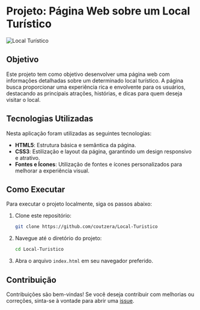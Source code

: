 # Projeto: Página Web sobre um Local Turístico

![Local Turístico](https://img001.prntscr.com/file/img001/EZ4jtg8WSxOl6QMm3tc_Nw.png)

## Objetivo

Este projeto tem como objetivo desenvolver uma página web com informações detalhadas sobre um determinado local turístico. A página busca proporcionar uma experiência rica e envolvente para os usuários, destacando as principais atrações, histórias, e dicas para quem deseja visitar o local.

## Tecnologias Utilizadas

Nesta aplicação foram utilizadas as seguintes tecnologias:

- **HTML5**: Estrutura básica e semântica da página.
- **CSS3**: Estilização e layout da página, garantindo um design responsivo e atrativo.
- **Fontes e Ícones**: Utilização de fontes e ícones personalizados para melhorar a experiência visual.
  
## Como Executar

Para executar o projeto localmente, siga os passos abaixo:

1. Clone este repositório:
    ```bash
    git clone https://github.com/coutzera/Local-Turistico
    ```
2. Navegue até o diretório do projeto:
    ```bash
    cd Local-Turistico
    ```
3. Abra o arquivo `index.html` em seu navegador preferido.

## Contribuição

Contribuições são bem-vindas! Se você deseja contribuir com melhorias ou correções, sinta-se à vontade para abrir uma [issue](https://github.com/coutzera/Local-Turistico/issues).